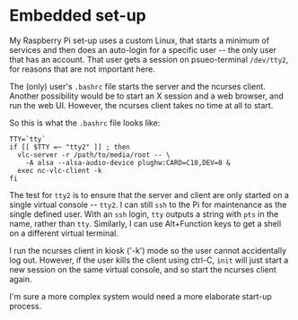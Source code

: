 # Embedded set-up

My Raspberry Pi set-up uses a custom Linux, that starts a minimum of services
and then does an auto-login for a specific user -- the only user that has an
account. That user gets a session on psueo-terminal `/dev/tty2`, for reasons
that are not important here.

The (only) user's `.bashrc` file starts the server and the ncurses client.
Another possibility would be to start an X session and a web browser, and run
the web UI. However, the ncurses client takes no time at all to start.

So this is what the `.bashrc` file looks like:

    TTY=`tty`
    if [[ $TTY =~ "tty2" ]] ; then
      vlc-server -r /path/to/media/root -- \
        -A alsa --alsa-audio-device plughw:CARD=C10,DEV=0 &
      exec nc-vlc-client -k
    fi

The test for `tty2` is to ensure that the server and client are only started on
a single virtual console -- `tty2`.  I can still `ssh` to the Pi for
maintenance as the single defined user. With an `ssh` login, `tty` outputs a
string with `pts` in the name, rather than `tty`. Similarly, I can use
Alt+Function keys to get a shell on a different virtual terminal.

I run the ncurses client in kiosk ('-k') mode so the user cannot accidentally
log out. However, if the user kills the client using ctrl-C, `init` will just
start a new session on the same virtual console, and so start the ncurses
client again. 
 
I'm sure a more complex system would need a more elaborate start-up process.

